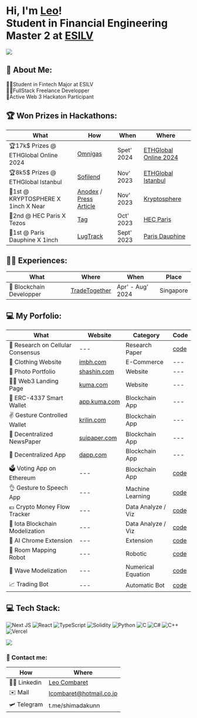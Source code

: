 <h1>Hi, I'm <a href="https://www.linkedin.com/in/leo-combaret/">Leo</a>!<br/>Student in Financial Engineering Master 2 at <a href="https://www.esilv.fr/">ESILV</a></h1>

![](https://komarev.com/ghpvc/?username=Shimadakunn&label=VISITORS)

<h2>💫 About Me:</h2>
👨‍🎓Student in Fintech Major at ESILV<br>👨‍💻FullStack Freelance Developper<br>🥇Active Web 3 Hackaton Participant

<h2>🏆 Won Prizes in Hackathons: </h2>

| What | How | When | Where |
| --- | --- | --- | --- |
| 🏆17k$ Prizes @ ETHGlobal Online 2024 | [Omnigas](https://ethglobal.com/showcase/omnigas-cqg1m) | Spet' 2024 | [ETHGlobal Online 2024](https://ethglobal.com/) |
| 🏆8k5$ Prizes @ ETHGlobal Istanbul | [Sofilend](https://ethglobal.com/showcase/sofilend-fajeu) | Nov' 2023 | [ETHGlobal Istanbul](https://ethglobal.com/) |
| 🥇1st @ KRYPTOSPHERE X 1inch X Near | [Anodex](https://github.com/Shimadakunn/Anodex) / [Press Article](https://www.emlv.fr/ise-promo-2025-remporte-trois-prix-lors-du-hackathon-de-linstitut-des-crypto-actifs/) | Nov' 2023 | [Kryptosphere](https://twitter.com/KRYPTOSPHERE) |
| 🥈2nd @ HEC Paris X Tezos | [Tag](https://github.com/Shimadakunn/TAG-HEC-Hackathon) | Oct' 2023 | [HEC Paris](https://www.hec.edu/fr) |
| 🥇1st @ Paris Dauphine X 1inch | [LugTrack](https://github.com/Shimadakunn/LugTrack) | Sept' 2023 | [Paris Dauphine](https://dauphine.psl.eu/) |

<h2> 🧑‍💻 Experiences:</h2>

| What | Where | When | Place |
| --- | --- | --- | --- |
| 👾 Blockchain Developper | [TradeTogether](https://tradetogether.com/) | Apr' - Aug' 2024 | Singapore |

<h2>💻 My Porfolio: </h2>

| What | Website | Category | Code |
| --- | --- | --- | --- |
| 🔬 Research on Cellular Consensus | --- | Research Paper | [code](https://github.com/Shimaadakunn/Cellular_consensus) |
| 👘 Clothing Website |[imbh.com](https://imbehindmyhead.com/) | E-Commerce | --- |
| 📸 Photo Portfolio | [shashin.com](https://dounialimam.vercel.app/) | Website | --- |
| 🐻‍❄️ Web3 Landing Page  | [kuma.com](https://kuma-landing-2.vercel.app/) | Website | --- |
| 🐻 ERC-4337 Smart Wallet | [app.kuma.com](https://kuma-beta.vercel.app/) | Blockchain App | --- |
| ✌ Gesture Controlled Wallet | [krilin.com](https://krilin.vercel.app/) | Blockchain App | --- |
| 📰 Decentralized NewsPaper | [suipaper.com](https://suipaper.vercel.app/) | Blockchain App | --- |
| 🔗 Decentralized App | [dapp.com](https://first-dapp-self.vercel.app/) | Blockchain App | --- |
| 🗳️ Voting App on Ethereum | --- | Blockchain App | [code](https://github.com/Shimadakunn/Etherum-Voting) |
| 👌 Gesture to Speech App | --- | Machine Learning | [code](https://github.com/Shimadakunn/Hand-Gesture-Recognition) |
| 💶 Crypto Money Flow Tracker | --- | Data Analyze / Viz | [code](https://github.com/Shimadakunn/TxTracker) |
| 📐 Iota Blockchain Modelization | --- | Data Analyze / Viz | [code](https://github.com/Shimaadakunn/IOTA-Tangle) |
| 🤖 AI Chrome Extension | --- | Extension | [code](https://github.com/Shimadakunn/isGPT) |
| 🚙 Room Mapping Robot | --- | Robotic | [code](https://github.com/ejovo13/Projet-Robot) |
| 🎸 Wave Modelization | --- | Numerical Equation | [code](https://github.com/Shimadakunn/Guitare-string-disturbance) |
| 📈 Trading Bot | --- | Automatic Bot | [code](https://github.com/Shimadakunn/autogrid-trading-bot) |  
  
<h2> 💻 Tech Stack:</h2>

![Next JS](https://img.shields.io/badge/Next-black?style=for-the-badge&logo=next.js&logoColor=white) ![React](https://img.shields.io/badge/react-%2320232a.svg?style=for-the-badge&logo=react&logoColor=%2361DAFB) ![TypeScript](https://img.shields.io/badge/typescript-%23007ACC.svg?style=for-the-badge&logo=typescript&logoColor=white) ![Solidity](https://img.shields.io/badge/Solidity-%23363636.svg?style=for-the-badge&logo=solidity&logoColor=white) ![Python](https://img.shields.io/badge/python-3670A0?style=for-the-badge&logo=python&logoColor=ffdd54) ![C](https://img.shields.io/badge/c-%2300599C.svg?style=for-the-badge&logo=c&logoColor=white) ![C#](https://img.shields.io/badge/c%23-%23239120.svg?style=for-the-badge&logo=c-sharp&logoColor=white) ![C++](https://img.shields.io/badge/c++-%2300599C.svg?style=for-the-badge&logo=c%2B%2B&logoColor=white) ![Vercel](https://img.shields.io/badge/vercel-%23000000.svg?style=for-the-badge&logo=vercel&logoColor=white) 

![](https://github-readme-stats.vercel.app/api/top-langs/?username=Shimadakunn&theme=dark&hide_border=true&include_all_commits=false&count_private=true&layout=compact)

<h3>📮 Contact me:</h3>

| How | Where |
| --- | --- |
| 🧑‍💼 Linkedin | [Leo Combaret](https://www.linkedin.com/in/leo-combaret/) |
| ✉️ Mail | lcombaret@hotmail.co.jp |
| 🛩️ Telegram | t.me/shimadakunn |
